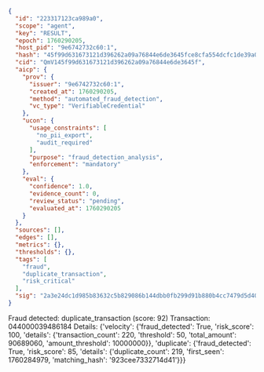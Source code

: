 ```json
{
  "id": "223317123ca989a0",
  "scope": "agent",
  "key": "RESULT",
  "epoch": 1760290205,
  "host_pid": "9e6742732c60:1",
  "hash": "45f99d631673121d396262a09a76844e6de3645fce8cfa554dcfc1de39a0195b",
  "cid": "QmV145f99d631673121d396262a09a76844e6de3645f",
  "aicp": {
    "prov": {
      "issuer": "9e6742732c60:1",
      "created_at": 1760290205,
      "method": "automated_fraud_detection",
      "vc_type": "VerifiableCredential"
    },
    "ucon": {
      "usage_constraints": [
        "no_pii_export",
        "audit_required"
      ],
      "purpose": "fraud_detection_analysis",
      "enforcement": "mandatory"
    },
    "eval": {
      "confidence": 1.0,
      "evidence_count": 0,
      "review_status": "pending",
      "evaluated_at": 1760290205
    }
  },
  "sources": [],
  "edges": [],
  "metrics": {},
  "thresholds": {},
  "tags": [
    "fraud",
    "duplicate_transaction",
    "risk_critical"
  ],
  "sig": "2a3e24dc1d985b83632c5b829086b144dbb0fb299d91b880b4cc7479d5d4022c"
}
```

Fraud detected: duplicate_transaction (score: 92)
Transaction: 044000039486184
Details: {'velocity': {'fraud_detected': True, 'risk_score': 100, 'details': {'transaction_count': 220, 'threshold': 50, 'total_amount': 90689060, 'amount_threshold': 10000000}}, 'duplicate': {'fraud_detected': True, 'risk_score': 85, 'details': {'duplicate_count': 219, 'first_seen': 1760284979, 'matching_hash': '923cee7332714d41'}}}